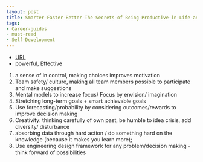 ```yaml
---
layout: post
title: Smarter-Faster-Better-The-Secrets-of-Being-Productive-in-Life-and-Business
tags:
- Career-guides
- must-read
- Self-Development
---
```



- [URL](https://www.audible.com/pd/Smarter-Faster-Better-The-Secrets-of-Being-Productive-in-Life-and-Business-Audiobook/B017WRZO9U)
-  powerful, Effective


1. a sense of in control, making choices improves  motivation
2. Team safety/ culture, making all team members possible to participate and make suggestions
3. Mental models to increase focus/ Focus by envision/ imagination
4. Stretching long-term goals +  smart achievable goals
5. Use forecasting/probability by considering outcomes/rewards to improve decision making
6. Creativity: thinking carefully of own past, be humble to idea crisis, add diversity/ disturbance
7. absorbing data through hard action / do something hard on the knowledge (because it makes you learn more);
8. Use engineering design framework for any problem/decision making - think forward of possibilities

